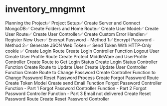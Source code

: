 # inventory_mngmnt


Planning the Project✅
Project Setup✅
Create Server and Connect MongoDB✅
Create Folders and Home Route✅
Create User Model✅
Create User Route✅
Create User Controller✅
Create Custom Error Handler✅
Register New User✅
Encrypt Password - Method 1✅
Encrypt Password - Method 2✅
Generate JSON Web Token ✅
Send Token With HTTP-Only cookie ✅
Create Login Route
Create Login Controller Function
Logout User
Create User Profile Route
Create Protect MiddleWare and UserProfile Controller
Create Route to Get Login Status
Create  Login Status Controller Function
Create  Route to Update User
Create  Update User Controller Function
Create  Route to Change Password
Create  Controller Function to Change Password
Reset Password Process
Create Forgot Password Route
Create Token Model
Create send Email Function
Forgot Password Controller Function - Part 1
Forgot Password Controller Function - Part 2
Forgot Password Controller Function - Part 3
Email not delivered
Create Reset Password Route
Create Reset Password Controller
